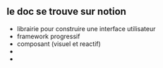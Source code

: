 
## le doc se trouve sur notion 

- librairie pour construire une interface utilisateur 
- framework progressif 
- composant (visuel et reactif)
-  
- 